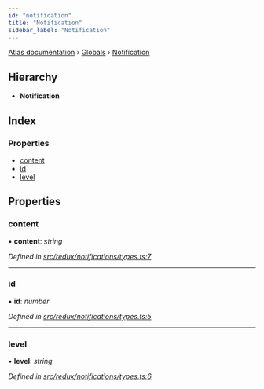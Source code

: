 ```yaml
---
id: "notification"
title: "Notification"
sidebar_label: "Notification"
---
```


[Atlas documentation](../index.md) › [Globals](../globals.md) › [Notification](notification.md)

## Hierarchy

* **Notification**

## Index

### Properties

* [content](notification.md#content)
* [id](notification.md#id)
* [level](notification.md#level)

## Properties

###  content

• **content**: *string*

*Defined in [src/redux/notifications/types.ts:7](https://github.com/chronark/atlas/blob/157126a/src/redux/notifications/types.ts#L7)*

___

###  id

• **id**: *number*

*Defined in [src/redux/notifications/types.ts:5](https://github.com/chronark/atlas/blob/157126a/src/redux/notifications/types.ts#L5)*

___

###  level

• **level**: *string*

*Defined in [src/redux/notifications/types.ts:6](https://github.com/chronark/atlas/blob/157126a/src/redux/notifications/types.ts#L6)*
